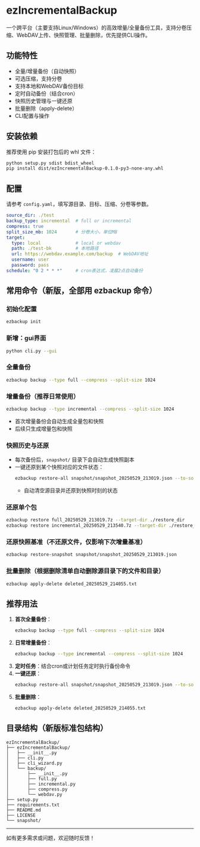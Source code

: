 # ezIncrementalBackup

一个跨平台（主要支持Linux/Windows）的高效增量/全量备份工具，支持分卷压缩、WebDAV上传、快照管理、批量删除，优先提供CLI操作。

## 功能特性
- 全量/增量备份（自动快照）
- 可选压缩，支持分卷
- 支持本地和WebDAV备份目标
- 定时自动备份（结合cron）
- 快照历史管理与一键还原
- 批量删除（apply-delete）
- CLI配置与操作

## 安装依赖
推荐使用 pip 安装打包后的 whl 文件：
```bash
python setup.py sdist bdist_wheel
pip install dist/ezIncrementalBackup-0.1.0-py3-none-any.whl
```

## 配置
请参考 `config.yaml`，填写源目录、目标、压缩、分卷等参数。

```yaml
source_dir: ./test
backup_type: incremental  # full or incremental
compress: true
split_size_mb: 1024       # 分卷大小，单位MB
target:
  type: local             # local or webdav
  path: ./test-bk         # 本地路径
  url: https://webdav.example.com/backup  # WebDAV地址
  username: user
  password: pass
schedule: "0 2 * * *"     # cron表达式，凌晨2点自动备份
```

## 常用命令（新版，全部用 ezbackup 命令）

### 初始化配置
```bash
ezbackup init
```
### 新增：gui界面
```bash
python cli.py --gui
```
### 全量备份
```bash
ezbackup backup --type full --compress --split-size 1024
```

### 增量备份（推荐日常使用）
```bash
ezbackup backup --type incremental --compress --split-size 1024
```
- 首次增量备份会自动生成全量包和快照
- 后续只生成增量包和快照

### 快照历史与还原
- 每次备份后，`snapshot/` 目录下会自动生成快照副本
- 一键还原到某个快照对应的文件状态：
  ```bash
  ezbackup restore-all snapshot/snapshot_20250529_213019.json --to-source
  ```
  - 自动清空源目录并还原到快照时刻的状态

### 还原单个包
```bash
ezbackup restore full_20250529_213019.7z --target-dir ./restore_dir
ezbackup restore incremental_20250529_213540.7z --target-dir ./restore_dir
```

### 还原快照基准（不还原文件，仅影响下次增量基准）
```bash
ezbackup restore-snapshot snapshot/snapshot_20250529_213019.json
```

### 批量删除（根据删除清单自动删除源目录下的文件和目录）
```bash
ezbackup apply-delete deleted_20250529_214055.txt
```

## 推荐用法
1. **首次全量备份**：
   ```bash
   ezbackup backup --type full --compress --split-size 1024
   ```
2. **日常增量备份**：
   ```bash
   ezbackup backup --type incremental --compress --split-size 1024
   ```
3. **定时任务**：结合cron或计划任务定时执行备份命令
4. **一键还原**：
   ```bash
   ezbackup restore-all snapshot/snapshot_20250529_213019.json --to-source
   ```
5. **批量删除**：
   ```bash
   ezbackup apply-delete deleted_20250529_214055.txt
   ```

## 目录结构（新版标准包结构）
```
ezIncrementalBackup/
├── ezIncrementalBackup/
│   ├── __init__.py
│   ├── cli.py
│   ├── cli_wizard.py
│   └── backup/
│       ├── __init__.py
│       ├── full.py
│       ├── incremental.py
│       ├── compress.py
│       └── webdav.py
├── setup.py
├── requirements.txt
├── README.md
├── LICENSE
└── snapshot/
```

---
如有更多需求或问题，欢迎随时反馈！ 
